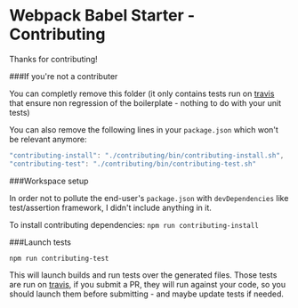 Webpack Babel Starter - Contributing
====================================
Thanks for contributing!

###If you're not a contributer

You can completly remove this folder (it only contains tests run on [travis](https://travis-ci.org/topheman/webpack-babel-starter) that ensure non regression of the boilerplate - nothing to do with your unit tests)

You can also remove the following lines in your `package.json` which won't be relevant anymore:

```js
"contributing-install": "./contributing/bin/contributing-install.sh",
"contributing-test": "./contributing/bin/contributing-test.sh"
```

###Workspace setup

In order not to pollute the end-user's `package.json` with `devDependencies` like test/assertion framework, I didn't include anything in it.

To install contributing dependencies: `npm run contributing-install`

###Launch tests

```shell
npm run contributing-test
```

This will launch builds and run tests over the generated files. Those tests are run on [travis](https://travis-ci.org/topheman/webpack-babel-starter), if you submit a PR, they will run against your code, so you should launch them before submitting - and maybe update tests if needed.